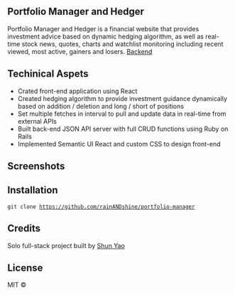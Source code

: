 ## Portfolio Manager and Hedger
Portfolio Manager and Hedger is a financial website that provides investment advice based on dynamic hedging algorithm, as well as real-time stock news, quotes, charts and watchlist monitoring including recent viewed, most active, gainers and losers. [Backend](https://github.com/rainANDshine/spots-backend)

## Techinical Aspets
+ Crated front-end application using React 
+ Created hedging algorithm to provide investment guidance dynamically based on addition / deletion and long / short of positions
+ Set multiple fetches in interval to pull and update data in real-time from external APIs
+ Built back-end JSON API server with full CRUD functions using Ruby on Rails
+ Implemented Semantic UI React and custom CSS to design front-end

## Screenshots


## Installation
<code>git clone https://github.com/rainANDshine/portfolio-manager</code>

## Credits
Solo full-stack project built by [Shun Yao](https://github.com/rainANDshine)

## License
MIT ©
